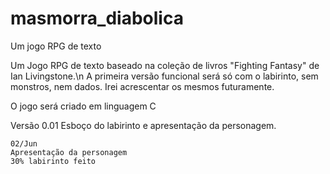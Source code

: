 # masmorra_diabolica
Um jogo RPG de texto


 Um Jogo RPG de texto baseado na coleção de livros "Fighting Fantasy" de Ian Livingstone.\n
 A primeira versão funcional será só com o labirinto, sem monstros, nem dados. 
 Irei acrescentar os mesmos futuramente. 

 O jogo será criado em linguagem C
 
 Versão 0.01
    Esboço do labirinto e apresentação da personagem. 
    
    02/Jun
    Apresentação da personagem
    30% labirinto feito
